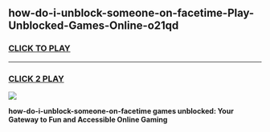 
## how-do-i-unblock-someone-on-facetime-Play-Unblocked-Games-Online-o21qd
<h3>
<a href="https://premium76.site?title=how-do-i-unblock-someone-on-facetime&ref=25A">CLICK TO PLAY</a></h3>
<hr>

<h3>
<a href="https://premium76.site?title=how-do-i-unblock-someone-on-facetime&ref=25A">CLICK 2 PLAY</a>
  
</h3>

<a href="https://premium76.site?title=how-do-i-unblock-someone-on-facetime&ref=25A"><img src="https://clearcache.store/games.png"></a>


**how-do-i-unblock-someone-on-facetime games unblocked: Your Gateway to Fun and Accessible Online Gaming**
